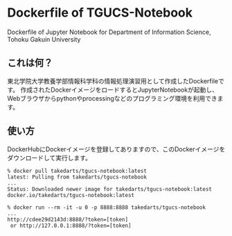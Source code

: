 # Dockerfile of TGUCS-Notebook
Dockerfile of Jupyter Notebook for Department of Information Science, Tohoku Gakuin University

## これは何？
東北学院大学教養学部情報科学科の情報処理演習用として作成したDockerfileです。
作成されたDockerイメージをロードするとJupyterNotebookが起動し、Webブラウザからpythonやprocessingなどのプログラミング環境を利用できます。

## 使い方
DockerHubにDockerイメージを登録してありますので、このDockerイメージをダウンロードして実行します。

```
% docker pull takedarts/tgucs-notebook:latest
latest: Pulling from takedarts/tgucs-notebook
...
Status: Downloaded newer image for takedarts/tgucs-notebook:latest
docker.io/takedarts/tgucs-notebook:latest

% docker run --rm -it -u 0 -p 8888:8888 takedarts/tgucs-notebook
...
http://cdee29d2143d:8888/?token=[token]
 or http://127.0.0.1:8888/?token=[token]
```
